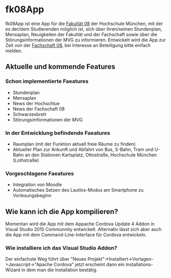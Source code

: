 # fk08App
fk08App ist eine App für die [Fakultät 08](http://www.geo.hm.edu/) der Hochschule München, mit der es der/dem Studierenden möglich ist, sich über ihren/seinen Stundenplan, Mensaplan, Neuigkeiten der Fakultät und der Fachschaft sowie über die Störungsinformationen der MVG zu informieren.
Entwickelt wird die App zur Zeit von der [Fachschaft 08](http://fachschaft08.de/), bei Interesse an Beteiligung bitte einfach melden.

## Aktuelle und kommende Features
### Schon implementierte Faeatures
- Stundenplan
- Mensaplan
- News der Hochschlue
- News der Fachschaft 08
- Schwarzesbrett
- Störungsimformationen der MVG

### In der Entwicklung befindende Faeatures
- Raumplan (mit der Funktion aktuell freie Räume zu finden)
- Aktueller Plan zur Ankunft und Abfahrt von Bus, S-Bahn, Tram und U-Bahn an den Stationen Karlsplatz, Ottostraße, Hochschule München (Lothstraße)

### Vorgeschlagene Faeatures
- Integration von Moodle
- Automatisches Setzen des Lautlos-Modus am Smartphone zu Vorlesungsbeginn

## Wie kann ich die App kompilieren?
Momentan wird die App mit dem Appache Cordova Update 4 Addon in Visual Studio 2015 Communnity entwickelt. Alternativ lässt sich aber auch die App mit dem Command-Line-Interface für Cordova entwickeln.

### Wie installiere ich das Visual Studio Addon?
Der einfachste Weg führt über "Neues Projekt"->Installiert->Vorlagen->Javascript->"Apache Cordova" jetzt erscheint dann ein Installations-Wizard in dem man die Installation bestätig.
